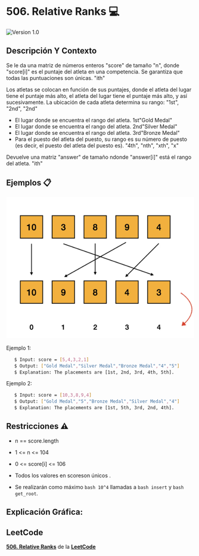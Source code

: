 # 506. Relative Ranks 💻

![Version 1.0](https://img.shields.io/badge/version-1.0.-blue.svg) 

## Descripción Y Contexto

Se le da una matriz de números enteros "score" de tamaño "n", donde "score[i]" es el puntaje del atleta en una competencia. Se garantiza que todas las puntuaciones son únicas. "ith"

Los atletas se colocan en función de sus puntajes, donde el atleta del lugar tiene el puntaje más alto, el atleta del lugar tiene el puntaje más alto, y así sucesivamente. La ubicación de cada atleta determina su rango: "1st", "2nd", "2nd"

* El lugar donde se encuentra el rango del atleta. 1st"Gold Medal"
* El lugar donde se encuentra el rango del atleta. 2nd"Silver Medal"
* El lugar donde se encuentra el rango del atleta. 3rd"Bronze Medal"
* Para el puesto del atleta del puesto, su rango es su número de puesto (es decir, el puesto del atleta del puesto es). "4th", "nth", "xth", "x"

Devuelve una matriz "answer" de tamaño ndonde "answer[i]" está el rango del atleta. "ith"

## Ejemplos 📋

![Imagen de Evidencia](https://github.com/Andrea-lol/Taller-Estructuras-Datos-Avanzadas/blob/main/506.RelativeRanks/img/Imagen1.png "Esta es una imagen de muestra.")

Ejemplo 1:

```bash
   $ Input: score = [5,4,3,2,1]
   $ Output: ["Gold Medal","Silver Medal","Bronze Medal","4","5"]
   $ Explanation: The placements are [1st, 2nd, 3rd, 4th, 5th].
```

Ejemplo 2:

```bash
   $ Input: score = [10,3,8,9,4]
   $ Output: ["Gold Medal","5","Bronze Medal","Silver Medal","4"]
   $ Explanation: The placements are [1st, 5th, 3rd, 2nd, 4th].
```
## Restricciones ⚠️	

* n == score.length
* 1 <= n <= 104
* 0 <= score[i] <= 106
* Todos los valores en scoreson únicos .

* Se realizarán como máximo ```bash 10^4``` llamadas a ```bash insert``` y ```bash get_root```.

## Explicación Gráfica:
    
## LeetCode
**[506. Relative Ranks]** de la **[LeetCode]**

[506. Relative Ranks]: https://leetcode.com/problems/relative-ranks/description/
[LeetCode]: https://leetcode.com

